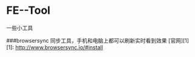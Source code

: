 # FE--Tool
一些小工具

###browsersync
同步工具，手机和电脑上都可以刷新实时看到效果
[官网][1]
[1]: http://www.browsersync.io/#install

